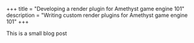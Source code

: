 +++
title = "Developing a render plugin for Amethyst game engine 101"
description = "Writing custom render plugins for Amethyst game engine 101"
+++

This  is a small blog post


